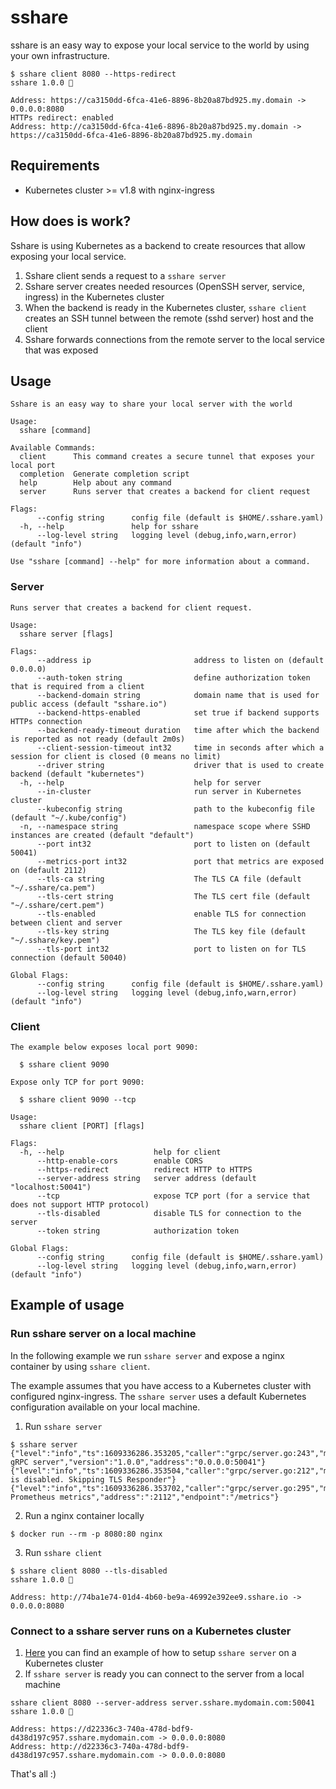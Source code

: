 # sshare

sshare is an easy way to expose your local service to the world by using your own infrastructure.

```
$ sshare client 8080 --https-redirect
sshare 1.0.0 🚀

Address: https://ca3150dd-6fca-41e6-8896-8b20a87bd925.my.domain -> 0.0.0.0:8080
HTTPs redirect: enabled
Address: http://ca3150dd-6fca-41e6-8896-8b20a87bd925.my.domain -> https://ca3150dd-6fca-41e6-8896-8b20a87bd925.my.domain
```

## Requirements

- Kubernetes cluster >= v1.8 with nginx-ingress

## How does is work?

Sshare is using Kubernetes as a backend to create resources that allow exposing your local service.

1. Sshare client sends a request to a `sshare server`
2. Sshare server creates needed resources (OpenSSH server, service, ingress) in the Kubernetes cluster
3. When the backend is ready in the Kubernetes cluster, `sshare client` creates an SSH tunnel between the remote (sshd server) host and the client
4. Sshare forwards connections from the remote server to the local service that was exposed

## Usage

```
Sshare is an easy way to share your local server with the world

Usage:
  sshare [command]

Available Commands:
  client      This command creates a secure tunnel that exposes your local port
  completion  Generate completion script
  help        Help about any command
  server      Runs server that creates a backend for client request

Flags:
      --config string      config file (default is $HOME/.sshare.yaml)
  -h, --help               help for sshare
      --log-level string   logging level (debug,info,warn,error) (default "info")

Use "sshare [command] --help" for more information about a command.
```

### Server

```
Runs server that creates a backend for client request.

Usage:
  sshare server [flags]

Flags:
      --address ip                       address to listen on (default 0.0.0.0)
      --auth-token string                define authorization token that is required from a client
      --backend-domain string            domain name that is used for public access (default "sshare.io")
      --backend-https-enabled            set true if backend supports HTTPs connection
      --backend-ready-timeout duration   time after which the backend is reported as not ready (default 2m0s)
      --client-session-timeout int32     time in seconds after which a session for client is closed (0 means no limit)
      --driver string                    driver that is used to create backend (default "kubernetes")
  -h, --help                             help for server
      --in-cluster                       run server in Kubernetes cluster
      --kubeconfig string                path to the kubeconfig file (default "~/.kube/config")
  -n, --namespace string                 namespace scope where SSHD instances are created (default "default")
      --port int32                       port to listen on (default 50041)
      --metrics-port int32               port that metrics are exposed on (default 2112)
      --tls-ca string                    The TLS CA file (default "~/.sshare/ca.pem")
      --tls-cert string                  The TLS cert file (default "~/.sshare/cert.pem")
      --tls-enabled                      enable TLS for connection between client and server
      --tls-key string                   The TLS key file (default "~/.sshare/key.pem")
      --tls-port int32                   port to listen on for TLS connection (default 50040)

Global Flags:
      --config string      config file (default is $HOME/.sshare.yaml)
      --log-level string   logging level (debug,info,warn,error) (default "info")
```

### Client

```
The example below exposes local port 9090:

  $ sshare client 9090

Expose only TCP for port 9090:

  $ sshare client 9090 --tcp

Usage:
  sshare client [PORT] [flags]

Flags:
  -h, --help                    help for client
      --http-enable-cors        enable CORS
      --https-redirect          redirect HTTP to HTTPS
      --server-address string   server address (default "localhost:50041")
      --tcp                     expose TCP port (for a service that does not support HTTP protocol)
      --tls-disabled            disable TLS for connection to the server
      --token string            authorization token

Global Flags:
      --config string      config file (default is $HOME/.sshare.yaml)
      --log-level string   logging level (debug,info,warn,error) (default "info")
```

## Example of usage

### Run sshare server on a local machine

In the following example we run `sshare server` and expose a nginx container by using `sshare client`.

The example assumes that you have access to a Kubernetes cluster with configured nginx-ingress. The `sshare server` uses a default Kubernetes configuration available on your local machine.

1. Run `sshare server`

```
$ sshare server
{"level":"info","ts":1609336286.353205,"caller":"grpc/server.go:243","msg":"sshare gRPC server","version":"1.0.0","address":"0.0.0.0:50041"}
{"level":"info","ts":1609336286.353504,"caller":"grpc/server.go:212","msg":"TLS is disabled. Skipping TLS Responder"}
{"level":"info","ts":1609336286.353702,"caller":"grpc/server.go:295","msg":"Running Prometheus metrics","address":":2112","endpoint":"/metrics"}
```

2. Run a nginx container locally

```
$ docker run --rm -p 8080:80 nginx
```

3. Run `sshare client`

```
$ sshare client 8080 --tls-disabled
sshare 1.0.0 🚀

Address: http://74ba1e74-01d4-4b60-be9a-46992e392ee9.sshare.io -> 0.0.0.0:8080

```

### Connect to a sshare server runs on a Kubernetes cluster

1. [Here](examples/kubernetes) you can find an example of how to setup `sshare server` on a Kubernetes cluster
2. If `sshare server` is ready you can connect to the server from a local machine

```
sshare client 8080 --server-address server.sshare.mydomain.com:50041
sshare 1.0.0 🚀

Address: https://d22336c3-740a-478d-bdf9-d438d197c957.sshare.mydomain.com -> 0.0.0.0:8080
Address: http://d22336c3-740a-478d-bdf9-d438d197c957.sshare.mydomain.com -> 0.0.0.0:8080
```

That's all :)